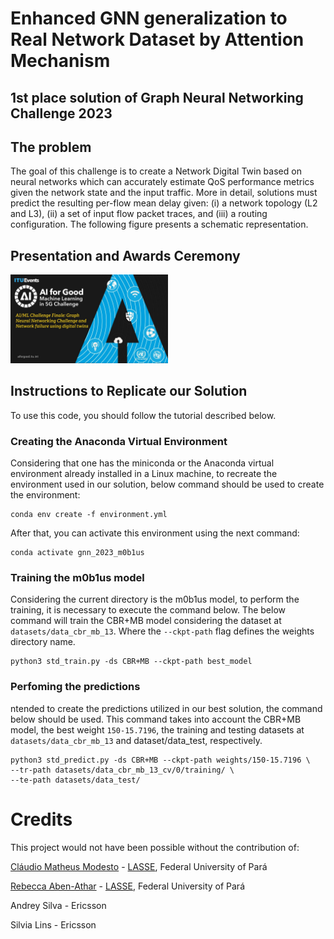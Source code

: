 # Enhanced GNN generalization to Real Network Dataset by Attention Mechanism
## 1st place solution of Graph Neural Networking Challenge 2023

## The problem
The goal of this challenge is to create a Network Digital Twin based on neural networks which can accurately estimate QoS performance metrics given the network state and the input traffic. More in detail, solutions must predict the resulting per-flow mean delay given: (i) a network topology (L2 and L3), (ii) a set of input flow packet traces, and (iii) a routing configuration. The following figure presents a schematic representation.

## Presentation and Awards Ceremony
[<img src="https://raw.githubusercontent.com/ITU-AI-ML-in-5G-Challenge/ITU-ML5G-PS-007-GNN-m0b1us/main/thumbnail_presentation_awards.jpg" width="50%">](https://youtu.be/ebaKcQV2Zok)

## Instructions to Replicate our Solution
To use this code, you should follow the tutorial described below. 

### Creating the Anaconda Virtual Environment
Considering that one has the miniconda or the Anaconda virtual environment already installed in a
Linux machine, to recreate the environment used in our solution, below command should be used to create the environment:

```console
conda env create -f environment.yml
```

After that, you can activate this environment using the next command:
```console
conda activate gnn_2023_m0b1us
```

### Training the m0b1us model
Considering the current directory is the m0b1us model, to perform the training, it is necessary to
execute the command below. The below command will train the CBR+MB model considering the dataset at
`datasets/data_cbr_mb_13`. Where the `--ckpt-path` flag defines the weights directory name.

```console
python3 std_train.py -ds CBR+MB --ckpt-path best_model
```

### Perfoming the predictions
ntended to create the predictions utilized in our best solution, the command below should be used.
This command takes into account the CBR+MB model, the best weight `150-15.7196`, the training and
testing datasets at `datasets/data_cbr_mb_13` and dataset/data_test, respectively.

```console 
python3 std_predict.py -ds CBR+MB --ckpt-path weights/150-15.7196 \
--tr-path datasets/data_cbr_mb_13_cv/0/training/ \
--te-path datasets/data_test/
```

# Credits
This project would not have been possible without the contribution of:

[Cláudio Matheus Modesto](https://github.com/claudio966) - [LASSE](https://github.com/lasseufpa), Federal University of Pará

[Rebecca Aben-Athar](https://github.com/rebeccaathar) - [LASSE](https://github.com/lasseufpa), Federal University of Pará

Andrey Silva - Ericsson

Silvia Lins - Ericsson



